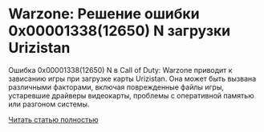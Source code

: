 # Warzone: Решение ошибки 0x00001338(12650) N загрузки Urizistan



Ошибка 0x00001338(12650) N в Call of Duty: Warzone приводит к зависанию игры при загрузке карты Urizistan. Она может быть вызвана различными факторами, включая поврежденные файлы игры, устаревшие драйверы видеокарты, проблемы с оперативной памятью или разгоном системы.

[Читать статью полностью](https://xyberbara.com/gaming/0x0000133812650-n-call-of-duty/)
